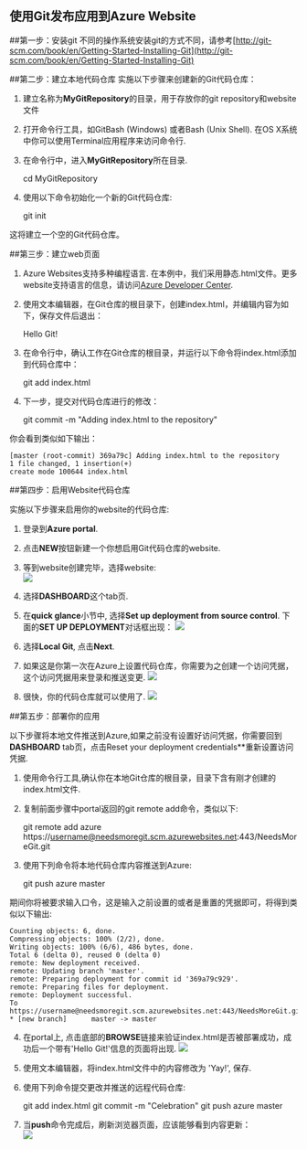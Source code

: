 使用Git发布应用到Azure Website
----------------------------

##第一步：安装git
不同的操作系统安装git的方式不同，请参考[http://git-scm.com/book/en/Getting-Started-Installing-Git](http://git-scm.com/book/en/Getting-Started-Installing-Git)

##第二步：建立本地代码仓库
实施以下步骤来创建新的Git代码仓库：

1. 建立名称为**MyGitRepository**的目录，用于存放你的git repository和website文件

2. 打开命令行工具，如GitBash (Windows) 或者Bash (Unix Shell). 在OS X系统中你可以使用Terminal应用程序来访问命令行.

3. 在命令行中，进入**MyGitRepository**所在目录.

	cd MyGitRepository

4. 使用以下命令初始化一个新的Git代码仓库:

	git init

这将建立一个空的Git代码仓库。

##第三步：建立web页面
1. Azure Websites支持多种编程语言. 在本例中，我们采用静态.html文件。更多website支持语言的信息，请访问[Azure Developer Center](http://azure.microsoft.com/develop/overview/).

2. 使用文本编辑器，在Git仓库的根目录下，创建index.html，并编辑内容为如下，保存文件后退出：

	Hello Git!

3. 在命令行中，确认工作在Git仓库的根目录，并运行以下命令将index.html添加到代码仓库中：

	git add index.html 

4. 下一步，提交对代码仓库进行的修改：

	git commit -m "Adding index.html to the repository"

你会看到类似如下输出：

	[master (root-commit) 369a79c] Adding index.html to the repository
 	1 file changed, 1 insertion(+)
 	create mode 100644 index.html

##第四步：启用Website代码仓库

实施以下步骤来启用你的website的代码仓库:

1. 登录到**Azure portal**.

2. 点击**NEW**按钮新建一个你想启用Git代码仓库的website.

3. 等到website创建完毕，选择website:   
![](https://acomdpsstorage.blob.core.windows.net/dpsmedia-prod/azure.microsoft.com/en-us/documentation/articles/web-sites-publish-source-control/20150225114757/includes/publishing-with-git/git-select-website.png)

4. 选择**DASHBOARD**这个tab页.

5. 在**quick glance**小节中, 选择**Set up deployment from source control**. 下面的**SET UP DEPLOYMENT**对话框出现：
![](https://acomdpsstorage.blob.core.windows.net/dpsmedia-prod/azure.microsoft.com/en-us/documentation/articles/web-sites-publish-source-control/20150225114757/includes/publishing-with-git/git-whereisyoursourcecode.png)


6. 选择**Local Git**, 点击**Next**.

7. 如果这是你第一次在Azure上设置代码仓库，你需要为之创建一个访问凭据，这个访问凭据用来登录和推送变更.
![](https://acomdpsstorage.blob.core.windows.net/dpsmedia-prod/azure.microsoft.com/en-us/documentation/articles/web-sites-publish-source-control/20150225114757/includes/publishing-with-git/git_credentials.png)

8. 很快，你的代码仓库就可以使用了.
![](https://acomdpsstorage.blob.core.windows.net/dpsmedia-prod/azure.microsoft.com/en-us/documentation/articles/web-sites-publish-source-control/20150225114757/includes/publishing-with-git/git-instructions.png)

##第五步：部署你的应用

以下步骤将本地文件推送到Azure,如果之前没有设置好访问凭据，你需要回到**DASHBOARD** tab页，点击Reset your deployment credentials**重新设置访问凭据.

1. 使用命令行工具,确认你在本地Git仓库的根目录，目录下含有刚才创建的index.html文件.

2. 复制前面步骤中portal返回的git remote add命令，类似以下:

	git remote add azure https://username@needsmoregit.scm.azurewebsites.net:443/NeedsMoreGit.git

3. 使用下列命令将本地代码仓库内容推送到Azure:

	git push azure master	

 期间你将被要求输入口令，这是输入之前设置的或者是重置的凭据即可，将得到类似以下输出:

	Counting objects: 6, done.
	Compressing objects: 100% (2/2), done.
	Writing objects: 100% (6/6), 486 bytes, done.
	Total 6 (delta 0), reused 0 (delta 0)
	remote: New deployment received.
	remote: Updating branch 'master'.
	remote: Preparing deployment for commit id '369a79c929'.
	remote: Preparing files for deployment.
	remote: Deployment successful.
	To https://username@needsmoregit.scm.azurewebsites.net:443/NeedsMoreGit.git
	* [new branch]      master -> master

4. 在portal上, 点击底部的**BROWSE**链接来验证index.html是否被部署成功，成功后一个带有'Hello Git!'信息的页面将出现.
![](https://acomdpsstorage.blob.core.windows.net/dpsmedia-prod/azure.microsoft.com/en-us/documentation/articles/web-sites-publish-source-control/20150225114757/includes/publishing-with-git/git-hello-git.png)

5. 使用文本编辑器，将index.html文件中的内容修改为 'Yay!', 保存.

6. 使用下列命令提交更改并推送的远程代码仓库:

    git add index.html
	git commit -m "Celebration"
    git push azure master

7. 当**push**命令完成后，刷新浏览器页面，应该能够看到内容更新：  
![](https://acomdpsstorage.blob.core.windows.net/dpsmedia-prod/azure.microsoft.com/en-us/documentation/articles/web-sites-publish-source-control/20150225114757/includes/publishing-with-git/git-yay.png)

